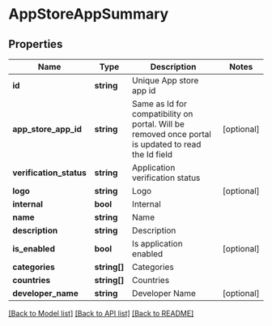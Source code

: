 # AppStoreAppSummary

## Properties
Name | Type | Description | Notes
------------ | ------------- | ------------- | -------------
**id** | **string** | Unique App store app id | 
**app_store_app_id** | **string** | Same as Id for compatibility on portal.  Will be removed once portal is updated to read the Id field | [optional] 
**verification_status** | **string** | Application verification status | 
**logo** | **string** | Logo | [optional] 
**internal** | **bool** | Internal | 
**name** | **string** | Name | 
**description** | **string** | Description | 
**is_enabled** | **bool** | Is application enabled | [optional] 
**categories** | **string[]** | Categories | 
**countries** | **string[]** | Countries | 
**developer_name** | **string** | Developer Name | [optional] 

[[Back to Model list]](../README.md#documentation-for-models) [[Back to API list]](../README.md#documentation-for-api-endpoints) [[Back to README]](../README.md)


